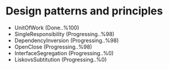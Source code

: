 # Design patterns and principles

- UnitOfWork (Done..%100)
- SingleResponsibility (Progressing..%98)
- DependencyInversion (Progressing..%98)
- OpenClose (Progressing..%98)
- InterfaceSegregation (Progressing..%0)
- LiskovsSubtitution (Progressing..%0)
